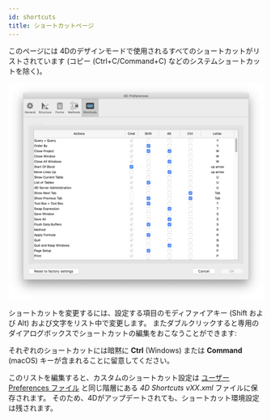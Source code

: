 ```yaml
---
id: shortcuts
title: ショートカットページ
---
```


このページには 4Dのデザインモードで使用されるすべてのショートカットがリストされています (コピー (Ctrl+C/Command+C) などのシステムショートカットを除く)。

![](../assets/en/Preferences/shortcuts.png)

ショートカットを変更するには、設定する項目のモディファイアキー (Shift および Alt) および文字をリスト中で変更します。 またダブルクリックすると専用のダイアログボックスでショートカットの編集をおこなうことができます:

それぞれのショートカットには暗黙に **Ctrl** (Windows) または **Command** (macOS) キーが含まれることに留意してください。

このリストを編集すると、カスタムのショートカット設定は [ユーザー Preferences ファイル](overview.md#ストレージ) と同じ階層にある *4D Shortcuts vXX.xml* ファイルに保存されます。 そのため、4Dがアップデートされても、ショートカット環境設定は残されます。 